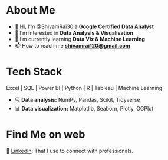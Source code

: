 # About Me
- 👋 Hi, I’m @ShivamRai30 a **Google Certified Data Analyst**
- 👀 I’m interested in **Data Analysis & Visualisation**
- 🌱 I’m currently learning **Data Viz & Machine Learning**
- 📫 How to reach me **shivamrai120@gmail.com**

# Tech Stack
Excel | SQL | Power BI | Python | R | Tableau | Machine Learning
 - 🔍 **Data analysis:** NumPy, Pandas, Scikit, Tidyverse
 - 📊 **Data visualization:** Matplotlib, Seaborn, Plotly, GGPlot

# Find Me on web
💼 [LinkedIn](https://www.linkedin.com/in/shivam-rai-30/): That I use to connect with professionals.
